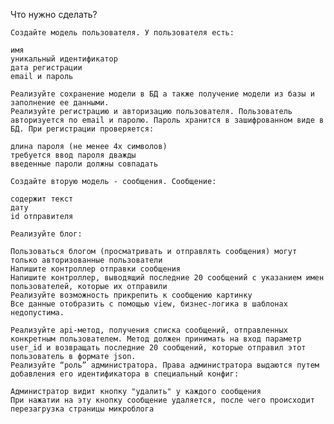 Что нужно сделать?

    Создайте модель пользователя. У пользователя есть:

    имя
    уникальный идентификатор
    дата регистрации
    email и пароль

    Реализуйте сохранение модели в БД а также получение модели из базы и заполнение ее данными.
    Реализуйте регистрацию и авторизацию пользователя. Пользователь авторизуется по email и паролю. Пароль хранится в зашифрованном виде в БД. При регистрации проверяется:

    длина пароля (не менее 4х символов)
    требуется ввод пароля дважды
    введенные пароли должны совпадать

    Создайте вторую модель - сообщения. Сообщение:

    содержит текст
    дату
    id отправителя

    Реализуйте блог:

    Пользоваться блогом (просматривать и отправлять сообщения) могут только авторизованные пользователи
    Напишите контроллер отправки сообщения
    Напишите контроллер, выводящий последние 20 сообщений с указанием имен пользователей, которые их отправили
    Реализуйте возможность прикрепить к сообщению картинку
    Все данные отобразить с помощью view, бизнес-логика в шаблонах недопустима.

    Реализуйте api-метод, получения списка сообщений, отправленных конкретным пользователем. Метод должен принимать на вход параметр user_id и возвращать последние 20 сообщений, которые отправил этот пользователь в формате json.
    Реализуйте “роль” администратора. Права администратора выдаются путем добавления его идентификатора в специальный конфиг:

    Администратор видит кнопку "удалить" у каждого сообщения
    При нажатии на эту кнопку сообщение удаляется, после чего происходит перезагрузка страницы микроблога
